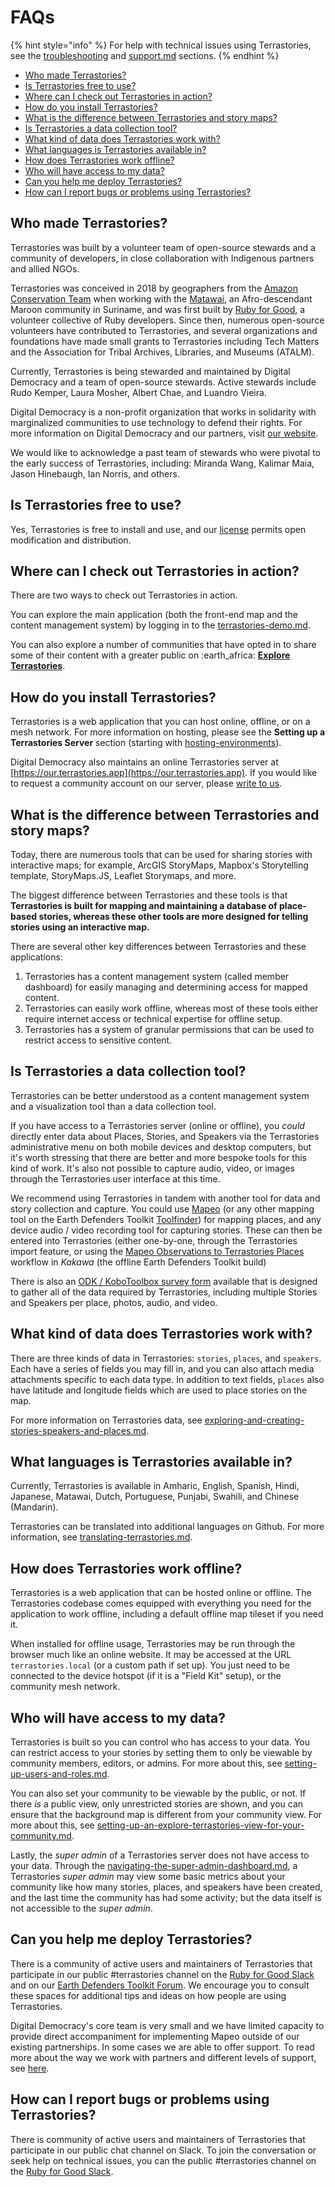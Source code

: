 # FAQs

{% hint style="info" %}
For help with technical issues using Terrastories, see the [troubleshooting](../miscellaneous/troubleshooting/ "mention") and [support.md](../miscellaneous/support.md "mention") sections.
{% endhint %}

* [Who made Terrastories? ](faqs.md#who-made-terrastories)
* [Is Terrastories free to use? ](faqs.md#is-terrastories-free-to-use)
* [Where can I check out Terrastories in action?](faqs.md#where-can-i-check-out-terrastories-in-action)
* [How do you install Terrastories? ](faqs.md#how-do-you-install-terrastories)
* [What is the difference between Terrastories and story maps? ](faqs.md#what-is-the-difference-between-terrastories-and-story-maps)
* [Is Terrastories a data collection tool? ](faqs.md#is-terrastories-a-data-collection-tool)
* [What kind of data does Terrastories work with? ](faqs.md#is-terrastories-a-data-collection-tool)
* [What languages is Terrastories available in? ](faqs.md#what-languages-is-terrastories-available-in)
* [How does Terrastories work offline? ](faqs.md#how-does-terrastories-work-offline)
* [Who will have access to my data? ](faqs.md#who-will-have-access-to-my-data)
* [Can you help me deploy Terrastories? ](faqs.md#can-you-help-me-deploy-terrastories)
* [How can I report bugs or problems using Terrastories?](faqs.md#how-can-i-report-bugs-or-problems-using-terrastories)

## Who made Terrastories?

Terrastories was built by a volunteer team of open-source stewards and a community of developers, in close collaboration with Indigenous partners and allied NGOs.

Terrastories was conceived in 2018 by geographers from the [Amazon Conservation Team](https://amazonteam.org) when working with the [Matawai](https://amazonteam.org/maps/lands-of-freedom), an Afro-descendant Maroon community in Suriname, and was first built by [Ruby for Good](https://rubyforgood.org), a volunteer collective of Ruby developers. Since then, numerous open-source volunteers have contributed to Terrastories, and several organizations and foundations have made small grants to Terrastories including Tech Matters and the Association for Tribal Archives, Libraries, and Museums (ATALM).

Currently, Terrastories is being stewarded and maintained by Digital Democracy and a team of open-source stewards. Active stewards include Rudo Kemper, Laura Mosher, Albert Chae, and Luandro Vieira.

Digital Democracy is a non-profit organization that works in solidarity with marginalized communities to use technology to defend their rights. For more information on Digital Democracy and our partners, visit [our website](https://www.digital-democracy.org).

We would like to acknowledge a past team of stewards who were pivotal to the early success of Terrastories, including: Miranda Wang, Kalimar Maia, Jason Hinebaugh, Ian Norris, and others.

## Is Terrastories free to use?

Yes, Terrastories is free to install and use, and our [license](https://github.com/Terrastories/terrastories/blob/master/LICENSE) permits open modification and distribution.

## Where can I check out Terrastories in action?

There are two ways to check out Terrastories in action.&#x20;

You can explore the main application (both the front-end map and the content management system) by logging in to the [terrastories-demo.md](terrastories-demo.md "mention").&#x20;

You can also explore a number of communities that have opted in to share some of their content with a greater public on :earth\_africa: [**Explore Terrastories**](https://explore.terrastories.app/).

## How do you install Terrastories?

Terrastories is a web application that you can host online, offline, or on a mesh network. For more information on hosting, please see the **Setting up a Terrastories Server** section (starting with [hosting-environments](../setting-up-a-terrastories-server/hosting-environments/ "mention")).

Digital Democracy also maintains an online Terrastories server at [https://our.terrastories.app](https://our.terrastories.app). If you would like to request a community account on our server, please [write to us](mailto:info@digital-democracy.org).

## What is the difference between Terrastories and story maps?

Today, there are numerous tools that can be used for sharing stories with interactive maps; for example, ArcGIS StoryMaps, Mapbox's Storytelling template, StoryMaps.JS, Leaflet Storymaps, and more.

The biggest difference between Terrastories and these tools is that **Terrastories is built for mapping and maintaining a database of place-based stories, whereas these other tools are more designed for telling stories using an interactive map.**

There are several other key differences between Terrastories and these applications:

1. Terrastories has a content management system (called member dashboard) for easily managing and determining access for mapped content.
2. Terrastories can easily work offline, whereas most of these tools either require internet access or technical expertise for offline setup.
3. Terrastories has a system of granular permissions that can be used to restrict access to sensitive content.

## Is Terrastories a data collection tool?

Terrastories can be better understood as a content management system and a visualization tool than a data collection tool.&#x20;

If you have access to a Terrastories server (online or offline), you _could_ directly enter data about Places, Stories, and Speakers via the Terrastories administrative menu on both mobile devices and desktop computers, but it's worth stressing that there are better and more bespoke tools for this kind of work. It's also not possible to capture audio, video, or images through the Terrastories user interface at this time.&#x20;

We recommend using Terrastories in tandem with another tool for data and story collection and capture. You could use [Mapeo](https://mapeo.app) (or any other mapping tool on the Earth Defenders Toolkit [Toolfinder](https://earthdefenderstoolkit.com/toolfinder)) for mapping places, and any device audio / video recording tool for capturing stories. These can then be entered into Terrastories (either one-by-one, through the Terrastories import feature, or using the [Mapeo Observations to Terrastories Places](https://docs.earthdefenderstoolkit.com/device-usage/bundled-applications/mapeo-data-hub/mapeo-observations-as-terrastories-places) workflow in _Kakawa_ (the offline Earth Defenders Toolkit build)

There is also an [ODK / KoboToolbox survey form](https://terrastories.app/now-available-an-odk-kobotoolbox-form-to-collect-places-and-stories-for-terrastories-in-the-field/) available that is designed to gather all of the data required by Terrastories, including multiple Stories and Speakers per place, photos, audio, and video.

## What kind of data does Terrastories work with?

There are three kinds of data in Terrastories: `stories`, `places`, and `speakers`. Each have a series of fields you may fill in, and you can also attach media attachments specific to each data type. In addition to text fields, `places` also have latitude and longitude fields which are used to place stories on the map.

For more information on Terrastories data, see [exploring-and-creating-stories-speakers-and-places.md](../using-terrastories/using-the-terrastories-member-dashboard/exploring-and-creating-stories-speakers-and-places.md "mention").

## What languages is Terrastories available in?

Currently, Terrastories is available in Amharic, English, Spanish, Hindi, Japanese, Matawai, Dutch, Portuguese, Punjabi, Swahili, and Chinese (Mandarin).

Terrastories can be translated into additional languages on Github. For more information, see [translating-terrastories.md](../miscellaneous/translating-terrastories.md "mention").

## How does Terrastories work offline?

Terrastories is a web application that can be hosted online or offline. The Terrastories codebase comes equipped with everything you need for the application to work offline, including a default offline map tileset if you need it.

When installed for offline usage, Terrastories may be run through the browser much like an online website. It may be accessed at the URL `terrastories.local` (or a custom path if set up). You just need to be connected to the device hotspot (if it is a "Field Kit" setup), or the community mesh network.

## Who will have access to my data?

Terrastories is built so you can control who has access to your data. You can restrict access to your stories by setting them to only be viewable by community members, editors, or admins. For more about this, see [setting-up-users-and-roles.md](../using-terrastories/using-the-terrastories-member-dashboard/setting-up-users-and-roles.md "mention").

You can also set your community to be viewable by the public, or not. If there _is_ a public view, only unrestricted stories are shown, and you can ensure that the background map is different from your community view. For more about this, see [setting-up-an-explore-terrastories-view-for-your-community.md](../using-terrastories/using-the-terrastories-member-dashboard/setting-up-an-explore-terrastories-view-for-your-community.md "mention").

Lastly, the _super admin_ of a Terrastories server does not have access to your data. Through the [navigating-the-super-admin-dashboard.md](../setting-up-a-terrastories-server/navigating-the-super-admin-dashboard.md "mention"), a Terrastories _super admin_ may view some basic metrics about your community like how many stories, places, and speakers have been created, and the last time the community has had some activity; but the data itself is not accessible to the _super admin_.

## Can you help me deploy Terrastories?

There is a community of active users and maintainers of Terrastories that participate in our public #terrastories channel on the [Ruby for Good Slack](https://rubyforgood.slack.com/join/shared\_invite/zt-1kfeimohe-KL\~\~\~6Lkof7G94\_7Ojd\_Hw#/shared-invite/email) and on our [Earth Defenders Toolkit Forum](https://forum.earthdefenderstoolkit.com/). We encourage you to consult these spaces for additional tips and ideas on how people are using Terrastories.

Digital Democracy's core team is very small and we have limited capacity to provide direct accompaniment for implementing Mapeo outside of our existing partnerships. In some cases we are able to offer support. To read more about the way we work with partners and different levels of support, see [here](https://drive.google.com/file/d/1c9C1-6v1EHKnfrYDsBn3VNu5qS\_pUNMC/view?usp=sharing).

## How can I report bugs or problems using Terrastories?

There is community of active users and maintainers of Terrastories that participate in our public chat channel on Slack. To join the conversation or seek help on technical issues, you can the public #terrastories channel on the [Ruby for Good Slack](https://rubyforgood.slack.com/join/shared\_invite/zt-1kfeimohe-KL\~\~\~6Lkof7G94\_7Ojd\_Hw#/shared-invite/email).
